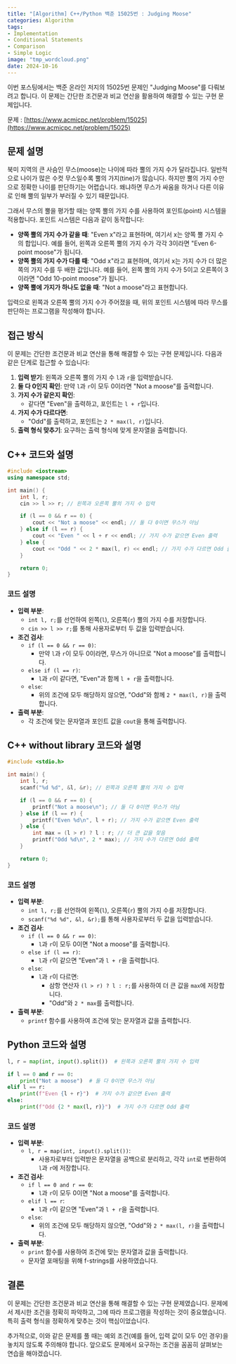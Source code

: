 ```yaml
---
title: "[Algorithm] C++/Python 백준 15025번 : Judging Moose"
categories: Algorithm
tags:
- Implementation
- Conditional Statements
- Comparison
- Simple Logic
image: "tmp_wordcloud.png"
date: 2024-10-16
---
```


이번 포스팅에서는 백준 온라인 저지의 15025번 문제인 "Judging Moose"를 다뤄보려고 합니다. 이 문제는 간단한 조건문과 비교 연산을 활용하여 해결할 수 있는 구현 문제입니다.

문제 : [https://www.acmicpc.net/problem/15025](https://www.acmicpc.net/problem/15025)

## 문제 설명

북미 지역의 큰 사슴인 무스(moose)는 나이에 따라 뿔의 가지 수가 달라집니다. 일반적으로 나이가 많은 수컷 무스일수록 뿔의 가지(tine)가 많습니다. 하지만 뿔의 가지 수만으로 정확한 나이를 판단하기는 어렵습니다. 왜냐하면 무스가 싸움을 하거나 다른 이유로 인해 뿔의 일부가 부러질 수 있기 때문입니다.

그래서 무스의 뿔을 평가할 때는 양쪽 뿔의 가지 수를 사용하여 포인트(point) 시스템을 적용합니다. 포인트 시스템은 다음과 같이 동작합니다:

- **양쪽 뿔의 가지 수가 같을 때**: "Even x"라고 표현하며, 여기서 x는 양쪽 뿔 가지 수의 합입니다. 예를 들어, 왼쪽과 오른쪽 뿔의 가지 수가 각각 3이라면 "Even 6-point moose"가 됩니다.
- **양쪽 뿔의 가지 수가 다를 때**: "Odd x"라고 표현하며, 여기서 x는 가지 수가 더 많은 쪽의 가지 수를 두 배한 값입니다. 예를 들어, 왼쪽 뿔의 가지 수가 5이고 오른쪽이 3이라면 "Odd 10-point moose"가 됩니다.
- **양쪽 뿔에 가지가 하나도 없을 때**: "Not a moose"라고 표현합니다.

입력으로 왼쪽과 오른쪽 뿔의 가지 수가 주어졌을 때, 위의 포인트 시스템에 따라 무스를 판단하는 프로그램을 작성해야 합니다.

## 접근 방식

이 문제는 간단한 조건문과 비교 연산을 통해 해결할 수 있는 구현 문제입니다. 다음과 같은 단계로 접근할 수 있습니다:

1. **입력 받기**: 왼쪽과 오른쪽 뿔의 가지 수 `l`과 `r`을 입력받습니다.
2. **둘 다 0인지 확인**: 만약 `l`과 `r`이 모두 0이라면 "Not a moose"를 출력합니다.
3. **가지 수가 같은지 확인**:
   - 같다면 "Even"을 출력하고, 포인트는 `l + r`입니다.
4. **가지 수가 다르다면**:
   - "Odd"를 출력하고, 포인트는 `2 * max(l, r)`입니다.
5. **출력 형식 맞추기**: 요구하는 출력 형식에 맞게 문자열을 출력합니다.

## C++ 코드와 설명

```cpp
#include <iostream>
using namespace std;

int main() {
    int l, r;
    cin >> l >> r; // 왼쪽과 오른쪽 뿔의 가지 수 입력

    if (l == 0 && r == 0) {
        cout << "Not a moose" << endl; // 둘 다 0이면 무스가 아님
    } else if (l == r) {
        cout << "Even " << l + r << endl; // 가지 수가 같으면 Even 출력
    } else {
        cout << "Odd " << 2 * max(l, r) << endl; // 가지 수가 다르면 Odd 출력
    }

    return 0;
}
```

### 코드 설명

- **입력 부분**:
  - `int l, r;`를 선언하여 왼쪽(`l`), 오른쪽(`r`) 뿔의 가지 수를 저장합니다.
  - `cin >> l >> r;`를 통해 사용자로부터 두 값을 입력받습니다.
- **조건 검사**:
  - `if (l == 0 && r == 0)`:
    - 만약 `l`과 `r`이 모두 0이라면, 무스가 아니므로 "Not a moose"를 출력합니다.
  - `else if (l == r)`:
    - `l`과 `r`이 같다면, "Even"과 함께 `l + r`을 출력합니다.
  - `else`:
    - 위의 조건에 모두 해당하지 않으면, "Odd"와 함께 `2 * max(l, r)`을 출력합니다.
- **출력 부분**:
  - 각 조건에 맞는 문자열과 포인트 값을 `cout`을 통해 출력합니다.

## C++ without library 코드와 설명

```cpp
#include <stdio.h>

int main() {
    int l, r;
    scanf("%d %d", &l, &r); // 왼쪽과 오른쪽 뿔의 가지 수 입력

    if (l == 0 && r == 0) {
        printf("Not a moose\n"); // 둘 다 0이면 무스가 아님
    } else if (l == r) {
        printf("Even %d\n", l + r); // 가지 수가 같으면 Even 출력
    } else {
        int max = (l > r) ? l : r; // 더 큰 값을 찾음
        printf("Odd %d\n", 2 * max); // 가지 수가 다르면 Odd 출력
    }

    return 0;
}
```

### 코드 설명

- **입력 부분**:
  - `int l, r;`를 선언하여 왼쪽(`l`), 오른쪽(`r`) 뿔의 가지 수를 저장합니다.
  - `scanf("%d %d", &l, &r);`를 통해 사용자로부터 두 값을 입력받습니다.
- **조건 검사**:
  - `if (l == 0 && r == 0)`:
    - `l`과 `r`이 모두 0이면 "Not a moose"를 출력합니다.
  - `else if (l == r)`:
    - `l`과 `r`이 같으면 "Even"과 `l + r`을 출력합니다.
  - `else`:
    - `l`과 `r`이 다르면:
      - 삼항 연산자 `(l > r) ? l : r;`를 사용하여 더 큰 값을 `max`에 저장합니다.
      - "Odd"와 `2 * max`를 출력합니다.
- **출력 부분**:
  - `printf` 함수를 사용하여 조건에 맞는 문자열과 값을 출력합니다.

## Python 코드와 설명

```python
l, r = map(int, input().split())  # 왼쪽과 오른쪽 뿔의 가지 수 입력

if l == 0 and r == 0:
    print("Not a moose")  # 둘 다 0이면 무스가 아님
elif l == r:
    print(f"Even {l + r}")  # 가지 수가 같으면 Even 출력
else:
    print(f"Odd {2 * max(l, r)}")  # 가지 수가 다르면 Odd 출력
```

### 코드 설명

- **입력 부분**:
  - `l, r = map(int, input().split())`:
    - 사용자로부터 입력받은 문자열을 공백으로 분리하고, 각각 `int`로 변환하여 `l`과 `r`에 저장합니다.
- **조건 검사**:
  - `if l == 0 and r == 0`:
    - `l`과 `r`이 모두 0이면 "Not a moose"를 출력합니다.
  - `elif l == r`:
    - `l`과 `r`이 같으면 "Even"과 `l + r`을 출력합니다.
  - `else`:
    - 위의 조건에 모두 해당하지 않으면, "Odd"와 `2 * max(l, r)`을 출력합니다.
- **출력 부분**:
  - `print` 함수를 사용하여 조건에 맞는 문자열과 값을 출력합니다.
  - 문자열 포매팅을 위해 f-strings를 사용하였습니다.

## 결론

이 문제는 간단한 조건문과 비교 연산을 통해 해결할 수 있는 구현 문제였습니다. 문제에서 제시한 조건을 정확히 파악하고, 그에 따라 프로그램을 작성하는 것이 중요했습니다. 특히 출력 형식을 정확하게 맞추는 것이 핵심이었습니다.

추가적으로, 이와 같은 문제를 풀 때는 예외 조건(예를 들어, 입력 값이 모두 0인 경우)을 놓치지 않도록 주의해야 합니다. 앞으로도 문제에서 요구하는 조건을 꼼꼼히 살펴보는 연습을 해야겠습니다.